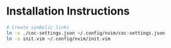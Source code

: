 # Installation Instructions

```bash
# Create symbolic links
ln -s ./coc-settings.json ~/.config/nvim/coc-settings.json
ln -s init.vim ~/.config/nvim/init.vim
```
